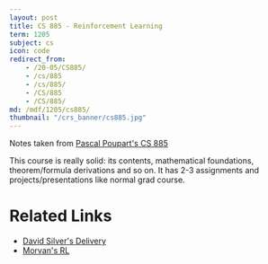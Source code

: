 ```yaml
---
layout: post
title: CS 885 - Reinforcement Learning
term: 1205
subject: cs
icon: code
redirect_from:
    - /20-05/CS885/
    - /cs/885
    - /cs/885/
    - /CS/885
    - /CS/885/
md: /mdf/1205/cs885/
thumbnail: "/crs_banner/cs885.jpg"
---
```


Notes taken from [Pascal Poupart's CS 885](https://cs.uwaterloo.ca/~ppoupart/teaching/cs885-spring20/index.html)

This course is really solid: its contents, mathematical foundations, theorem/formula derivations and so on. It has 2-3 assignments and projects/presentations like normal grad course.

# Related Links
- [David Silver's Delivery](https://www.davidsilver.uk/teaching/)
- [Morvan's RL](https://morvanzhou.github.io/tutorials/machine-learning/reinforcement-learning/)
